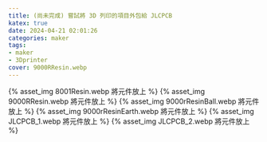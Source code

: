 ```yaml
---
title: (尚未完成) 嘗試將 3D 列印的項目外包給 JLCPCB
katex: true
date: 2024-04-21 02:01:26
categories: maker
tags: 
- maker
- 3Dprinter
cover: 9000RResin.webp
---
```


{% asset_img 8001Resin.webp 將元件放上 %}
{% asset_img 9000RResin.webp 將元件放上 %}
{% asset_img 9000rResinBall.webp 將元件放上 %}
{% asset_img 9000rResinEarth.webp 將元件放上 %}
{% asset_img JLCPCB_1.webp 將元件放上 %}
{% asset_img JLCPCB_2.webp 將元件放上 %}